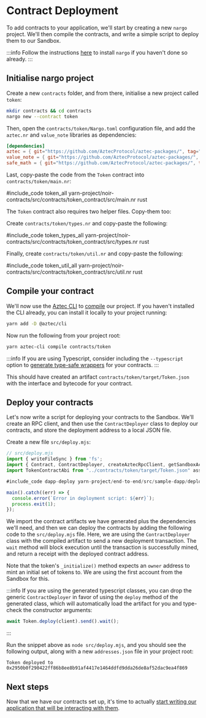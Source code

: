 # Contract Deployment

To add contracts to your application, we'll start by creating a new `nargo` project. We'll then compile the contracts, and write a simple script to deploy them to our Sandbox.

:::info
Follow the instructions [here](../../getting_started/noir_contracts.md) to install `nargo` if you haven't done so already.
:::

## Initialise nargo project

Create a new `contracts` folder, and from there, initialise a new project called `token`:

```sh
mkdir contracts && cd contracts
nargo new --contract token
```

Then, open the `contracts/token/Nargo.toml` configuration file, and add the `aztec.nr` and `value_note` libraries as dependencies:

```toml
[dependencies]
aztec = { git="https://github.com/AztecProtocol/aztec-packages/", tag="#include_aztec_version", directory="yarn-project/aztec-nr/aztec" }
value_note = { git="https://github.com/AztecProtocol/aztec-packages/", tag="#include_aztec_version", directory="yarn-project/aztec-nr/value-note"}
safe_math = { git="https://github.com/AztecProtocol/aztec-packages/", tag="#include_aztec_version", directory="yarn-project/aztec-nr/safe-math"}
```

Last, copy-paste the code from the `Token` contract into `contracts/token/main.nr`:

#include_code token_all yarn-project/noir-contracts/src/contracts/token_contract/src/main.nr rust

The `Token` contract also requires two helper files. Copy-them too:

Create `contracts/token/types.nr` and copy-paste the following:

#include_code token_types_all yarn-project/noir-contracts/src/contracts/token_contract/src/types.nr rust

Finally, create `contracts/token/util.nr` and copy-paste the following:

#include_code token_util_all yarn-project/noir-contracts/src/contracts/token_contract/src/util.nr rust

## Compile your contract

We'll now use the [Aztec CLI](../../cli/main.md) to [compile](../../contracts/compiling.md) our project. If you haven't installed the CLI already, you can install it locally to your project running:

```sh
yarn add -D @aztec/cli
```

Now run the following from your project root:

```sh
yarn aztec-cli compile contracts/token
```

:::info
If you are using Typescript, consider including the `--typescript` option to [generate type-safe wrappers](../../contracts/compiling.md#typescript-interfaces) for your contracts.
:::

This should have created an artifact `contracts/token/target/Token.json` with the interface and bytecode for your contract.

## Deploy your contracts

Let's now write a script for deploying your contracts to the Sandbox. We'll create an RPC client, and then use the `ContractDeployer` class to deploy our contracts, and store the deployment address to a local JSON file.

Create a new file `src/deploy.mjs`:

```js
// src/deploy.mjs
import { writeFileSync } from 'fs';
import { Contract, ContractDeployer, createAztecRpcClient, getSandboxAccountsWallets } from '@aztec/aztec.js';
import TokenContractAbi from "../contracts/token/target/Token.json" assert { type: "json" };

#include_code dapp-deploy yarn-project/end-to-end/src/sample-dapp/deploy.mjs raw

main().catch((err) => {
  console.error(`Error in deployment script: ${err}`);
  process.exit(1);
});
```

We import the contract artifacts we have generated plus the dependencies we'll need, and then we can deploy the contracts by adding the following code to the `src/deploy.mjs` file. Here, we are using the `ContractDeployer` class with the compiled artifact to send a new deployment transaction. The `wait` method will block execution until the transaction is successfully mined, and return a receipt with the deployed contract address.

Note that the token's `_initialize()` method expects an `owner` address to mint an initial set of tokens to. We are using the first account from the Sandbox for this.

:::info
If you are using the generated typescript classes, you can drop the generic `ContractDeployer` in favor of using the `deploy` method of the generated class, which will automatically load the artifact for you and type-check the constructor arguments:

```typescript
await Token.deploy(client).send().wait();
```

:::

Run the snippet above as `node src/deploy.mjs`, and you should see the following output, along with a new `addresses.json` file in your project root:

```text
Token deployed to 0x2950b0f290422ff86b8ee8b91af4417e1464ddfd9dda26de8af52dac9ea4f869
```

## Next steps

Now that we have our contracts set up, it's time to actually [start writing our application that will be interacting with them](./contract_interaction.md).
